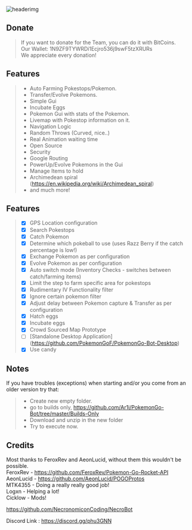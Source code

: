 ![headerimg](http://image.prntscr.com/image/b238b63b4f044813a91f772241be8d45.jpg)

Donate
------------
> If you want to donate for the Team, you can do it with BitCoins.<br>
> Our Wallet: 1N9ZF9TYWRDi1Ecjro536j9swF5tzXRURs<br>
> We appreciate every donation!<br>

Features
-------------
> - Auto Farming Pokestops/Pokemon.
> - Transfer/Evolve Pokemons.
> - Simple Gui
> - Incubate Eggs
> - Pokemon Gui with stats of the Pokemon.
> - Livemap with Pokestop information on it.
> - Navigation Logic
> - Random Throws (Curved, nice..)
> - Real Animation waiting time
> - Open Source
> - Security
> - Google Routing
> - PowerUp/Evolve Pokemons in the Gui
> - Manage Items to hold
> - Archimedean spiral (https://en.wikipedia.org/wiki/Archimedean_spiral)
> - and much more!

## Features
> - [x] GPS Location configuration
> - [x] Search Pokestops
> - [x] Catch Pokemon
> - [x] Determine which pokeball to use (uses Razz Berry if the catch percentage is low!)
> - [x] Exchange Pokemon as per configuration
> - [x] Evolve Pokemon as per configuration
> - [x] Auto switch mode (Inventory Checks - switches between catch/farming items)
> - [x] Limit the step to farm specific area for pokestops
> - [x] Rudimentary IV Functionality filter
> - [x] Ignore certain pokemon filter
> - [x] Adjust delay between Pokemon capture & Transfer as per configuration
> - [x] Hatch eggs
> - [x] Incubate eggs
> - [x] Crowd Sourced Map Prototype
> - [ ] [Standalone Desktop Application] (https://github.com/PokemonGoF/PokemonGo-Bot-Desktop)
> - [x] Use candy

Notes
-------------
If you have troubles (exceptions) when starting and/or you come from an older version try that:
> - Create new empty folder. 
> - go to builds only, https://github.com/Ar1i/PokemonGo-Bot/tree/master/Builds-Only
> - Download and unzip in the new folder
> - Try to execute now.

Credits
-------------------
Most thanks to FeroxRev and AeonLucid, without them this wouldn't be possible.<br>
FeroxRev - https://github.com/FeroxRev/Pokemon-Go-Rocket-API<br>
AeonLucid - https://github.com/AeonLucid/POGOProtos<br>
MTK4355 - Doing a really really good job!<br>
Logxn - Helping a lot! <br>
Cicklow - Mods!

https://github.com/NecronomiconCoding/NecroBot<br>

Discord Link : https://discord.gg/phu3GNN<br>
